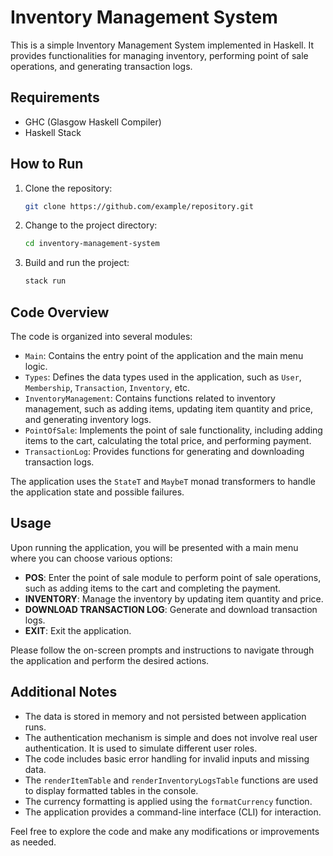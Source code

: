 # Inventory Management System

This is a simple Inventory Management System implemented in Haskell. It provides functionalities for managing inventory, performing point of sale operations, and generating transaction logs.

## Requirements

- GHC (Glasgow Haskell Compiler)
- Haskell Stack

## How to Run

1. Clone the repository:

   ```bash
   git clone https://github.com/example/repository.git
   ```

2. Change to the project directory:

   ```bash
   cd inventory-management-system
   ```

3. Build and run the project:

   ```bash
   stack run
   ```

## Code Overview

The code is organized into several modules:

- `Main`: Contains the entry point of the application and the main menu logic.
- `Types`: Defines the data types used in the application, such as `User`, `Membership`, `Transaction`, `Inventory`, etc.
- `InventoryManagement`: Contains functions related to inventory management, such as adding items, updating item quantity and price, and generating inventory logs.
- `PointOfSale`: Implements the point of sale functionality, including adding items to the cart, calculating the total price, and performing payment.
- `TransactionLog`: Provides functions for generating and downloading transaction logs.

The application uses the `StateT` and `MaybeT` monad transformers to handle the application state and possible failures.

## Usage

Upon running the application, you will be presented with a main menu where you can choose various options:

- **POS**: Enter the point of sale module to perform point of sale operations, such as adding items to the cart and completing the payment.
- **INVENTORY**: Manage the inventory by updating item quantity and price.
- **DOWNLOAD TRANSACTION LOG**: Generate and download transaction logs.
- **EXIT**: Exit the application.

Please follow the on-screen prompts and instructions to navigate through the application and perform the desired actions.

## Additional Notes

- The data is stored in memory and not persisted between application runs.
- The authentication mechanism is simple and does not involve real user authentication. It is used to simulate different user roles.
- The code includes basic error handling for invalid inputs and missing data.
- The `renderItemTable` and `renderInventoryLogsTable` functions are used to display formatted tables in the console.
- The currency formatting is applied using the `formatCurrency` function.
- The application provides a command-line interface (CLI) for interaction.

Feel free to explore the code and make any modifications or improvements as needed.